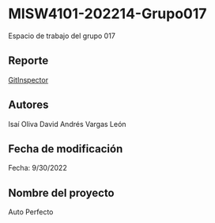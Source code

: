 # MISW4101-202214-Grupo017
Espacio de trabajo del grupo 017
 
## Reporte
[GitInspector](https://misw-4101-practicas.github.io/MISW4101-202214-Grupo017/reports)
## Autores

Isaí Oliva 
David Andrés Vargas León 

## Fecha de modificación

Fecha: 9/30/2022

## Nombre del proyecto

Auto Perfecto